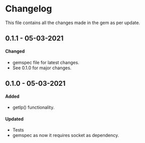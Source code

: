 # Changelog
This file contains all the changes made in the gem as per update.


## 0.1.1 - 05-03-2021
#### Changed
- gemspec file for latest changes.
- See 0.1.0 for major changes.

## 0.1.0 - 05-03-2021
#### Added
- getIp() functionality.
#### Updated
- Tests
- gemspec as now it requires socket as dependency.